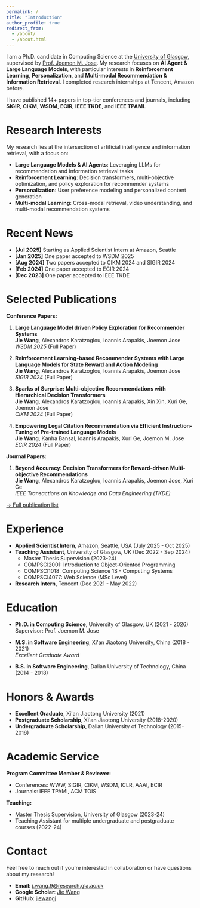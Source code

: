 ```yaml
---
permalink: /
title: "Introduction"
author_profile: true
redirect_from: 
  - /about/
  - /about.html
---
```


I am a Ph.D. candidate in Computing Science at the [University of Glasgow](https://www.gla.ac.uk/), supervised by [Prof. Joemon M. Jose](https://www.dcs.gla.ac.uk/~joemon/). My research focuses on **AI Agent & Large Language Models**, with particular interests in **Reinforcement Learning**, **Personalization**, and **Multi-modal Recommendation & Information Retrieval**. I completed research internships at Tencent, Amazon before.

I have published 14+ papers in top-tier conferences and journals, including **SIGIR**, **CIKM**, **WSDM**, **ECIR**, **IEEE TKDE**, and **IEEE TPAMI**. 

Research Interests
======
My research lies at the intersection of artificial intelligence and information retrieval, with a focus on:

- **Large Language Models & AI Agents**: Leveraging LLMs for recommendation and information retrieval tasks
- **Reinforcement Learning**: Decision transformers, multi-objective optimization, and policy exploration for recommender systems
- **Personalization**: User preference modeling and personalized content generation
- **Multi-modal Learning**: Cross-modal retrieval, video understanding, and multi-modal recommendation systems

Recent News
======
- **[Jul 2025]** Starting as Applied Scientist Intern at Amazon, Seattle
- **[Jan 2025]** One paper accepted to WSDM 2025
- **[Aug 2024]** Two papers accepted to CIKM 2024 and SIGIR 2024
- **[Feb 2024]** One paper accepted to ECIR 2024
- **[Dec 2023]** One paper accepted to IEEE TKDE

Selected Publications
======
**Conference Papers:**
1. **Large Language Model driven Policy Exploration for Recommender Systems**  
   **Jie Wang**, Alexandros Karatzoglou, Ioannis Arapakis, Joemon Jose  
   *WSDM 2025* (Full Paper)

2. **Reinforcement Learning-based Recommender Systems with Large Language Models for State Reward and Action Modeling**  
   **Jie Wang**, Alexandros Karatzoglou, Ioannis Arapakis, Joemon Jose  
   *SIGIR 2024* (Full Paper)

3. **Sparks of Surprise: Multi-objective Recommendations with Hierarchical Decision Transformers**  
   **Jie Wang**, Alexandros Karatzoglou, Ioannis Arapakis, Xin Xin, Xuri Ge, Joemon Jose  
   *CIKM 2024* (Full Paper)

4. **Empowering Legal Citation Recommendation via Efficient Instruction-Tuning of Pre-trained Language Models**  
   **Jie Wang**, Kanha Bansal, Ioannis Arapakis, Xuri Ge, Joemon M. Jose  
   *ECIR 2024* (Full Paper)

**Journal Papers:**
1. **Beyond Accuracy: Decision Transformers for Reward-driven Multi-objective Recommendations**  
   **Jie Wang**, Alexandros Karatzoglou, Ioannis Arapakis, Joemon Jose, Xuri Ge  
   *IEEE Transactions on Knowledge and Data Engineering (TKDE)*

[→ Full publication list](/publications/)

Experience
======
- **Applied Scientist Intern**, Amazon, Seattle, USA (July 2025 - Oct 2025)
- **Teaching Assistant**, University of Glasgow, UK (Dec 2022 - Sep 2024)
  - Master Thesis Supervision (2023-24)
  - COMPSCI2001: Introduction to Object-Oriented Programming
  - COMPSCI1018: Computing Science 1S - Computing Systems
  - COMPSCI4077: Web Science (MSc Level)
- **Research Intern**, Tencent (Dec 2021 - May 2022)

Education
======
- **Ph.D. in Computing Science**, University of Glasgow, UK (2021 - 2026)  
  Supervisor: Prof. Joemon M. Jose
  
- **M.S. in Software Engineering**, Xi'an Jiaotong University, China (2018 - 2021)  
  *Excellent Graduate Award*
  
- **B.S. in Software Engineering**, Dalian University of Technology, China (2014 - 2018)

Honors & Awards
======
- **Excellent Graduate**, Xi'an Jiaotong University (2021)
- **Postgraduate Scholarship**, Xi'an Jiaotong University (2018-2020)
- **Undergraduate Scholarship**, Dalian University of Technology (2015-2016)

Academic Service
======
**Program Committee Member & Reviewer:**
- Conferences: WWW, SIGIR, CIKM, WSDM, ICLR, AAAI, ECIR
- Journals: IEEE TPAMI, ACM TOIS

**Teaching:**
- Master Thesis Supervision, University of Glasgow (2023-24)
- Teaching Assistant for multiple undergraduate and postgraduate courses (2022-24)

Contact
======
Feel free to reach out if you're interested in collaboration or have questions about my research!

- **Email**: j.wang.9@research.gla.ac.uk
- **Google Scholar**: [Jie Wang](https://scholar.google.com/citations?user=dK1hORsAAAAJ)
- **GitHub**: [jiewangj](https://github.com/jiewangj)
